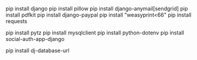 pip install django
pip install pillow
pip install django-anymail[sendgrid]
pip install pdfkit
pip install django-paypal
pip install "weasyprint<66"
pip install requests

pip install pytz
pip install  mysqlclient
pip install python-dotenv
pip install social-auth-app-django

pip install dj-database-url

